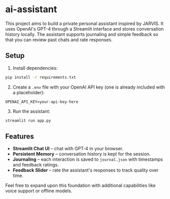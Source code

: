 # ai-assistant

This project aims to build a private personal assistant inspired by JARVIS. It uses OpenAI's GPT-4 through a Streamlit interface and stores conversation history locally. The assistant supports journaling and simple feedback so that you can review past chats and rate responses.

## Setup

1. Install dependencies:

```bash
pip install -r requirements.txt
```

2. Create a `.env` file with your OpenAI API key (one is already included with a placeholder):

```
OPENAI_API_KEY=your-api-key-here
```

3. Run the assistant:

```bash
streamlit run app.py
```

## Features

- **Streamlit Chat UI** – chat with GPT‑4 in your browser.
- **Persistent Memory** – conversation history is kept for the session.
- **Journaling** – each interaction is saved to `journal.json` with timestamps and feedback ratings.
- **Feedback Slider** – rate the assistant's responses to track quality over time.

Feel free to expand upon this foundation with additional capabilities like voice support or offline models.
